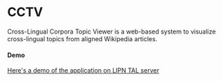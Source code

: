 # CCTV
Cross-Lingual Corpora Topic Viewer is a web-based system to visualize cross-lingual topics from aligned Wikipedia articles. 

#### Demo ####
[Here's a demo of the application on LIPN TAL server](https://tal.lipn.univ-paris13.fr/minhashing/#!)
